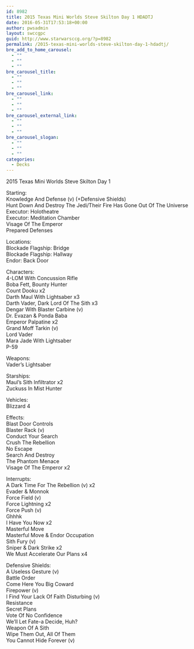 ```yaml
---
id: 8982
title: 2015 Texas Mini Worlds Steve Skilton Day 1 HDADTJ
date: 2016-05-31T17:53:18+00:00
author: pwsadmin
layout: swccgpc
guid: http://www.starwarsccg.org/?p=8982
permalink: /2015-texas-mini-worlds-steve-skilton-day-1-hdadtj/
bre_add_to_home_carousel:
  - ""
  - ""
  - ""
bre_carousel_title:
  - ""
  - ""
  - ""
bre_carousel_link:
  - ""
  - ""
  - ""
bre_carousel_external_link:
  - ""
  - ""
  - ""
bre_carousel_slogan:
  - ""
  - ""
  - ""
categories:
  - Decks
---
```

2015 Texas Mini Worlds Steve Skilton Day 1

Starting:  
Knowledge And Defense (v) (+Defensive Shields)  
Hunt Down And Destroy The Jedi/Their Fire Has Gone Out Of The Universe  
Executor: Holotheatre  
Executor: Meditation Chamber  
Visage Of The Emperor  
Prepared Defenses

Locations:  
Blockade Flagship: Bridge  
Blockade Flagship: Hallway  
Endor: Back Door

Characters:  
4-LOM With Concussion Rifle  
Boba Fett, Bounty Hunter  
Count Dooku x2  
Darth Maul With Lightsaber x3  
Darth Vader, Dark Lord Of The Sith x3  
Dengar With Blaster Carbine (v)  
Dr. Evazan & Ponda Baba  
Emperor Palpatine x2  
Grand Moff Tarkin (v)  
Lord Vader  
Mara Jade With Lightsaber  
P-59

Weapons:  
Vader&#8217;s Lightsaber

Starships:  
Maul&#8217;s Sith Infiltrator x2  
Zuckuss In Mist Hunter

Vehicles:  
Blizzard 4

Effects:  
Blast Door Controls  
Blaster Rack (v)  
Conduct Your Search  
Crush The Rebellion  
No Escape  
Search And Destroy  
The Phantom Menace  
Visage Of The Emperor x2

Interrupts:  
A Dark Time For The Rebellion (v) x2  
Evader & Monnok  
Force Field (v)  
Force Lightning x2  
Force Push (v)  
Ghhhk  
I Have You Now x2  
Masterful Move  
Masterful Move & Endor Occupation  
Sith Fury (v)  
Sniper & Dark Strike x2  
We Must Accelerate Our Plans x4

Defensive Shields:  
A Useless Gesture (v)  
Battle Order  
Come Here You Big Coward  
Firepower (v)  
I Find Your Lack Of Faith Disturbing (v)  
Resistance  
Secret Plans  
Vote Of No Confidence  
We&#8217;ll Let Fate-a Decide, Huh?  
Weapon Of A Sith  
Wipe Them Out, All Of Them  
You Cannot Hide Forever (v)
